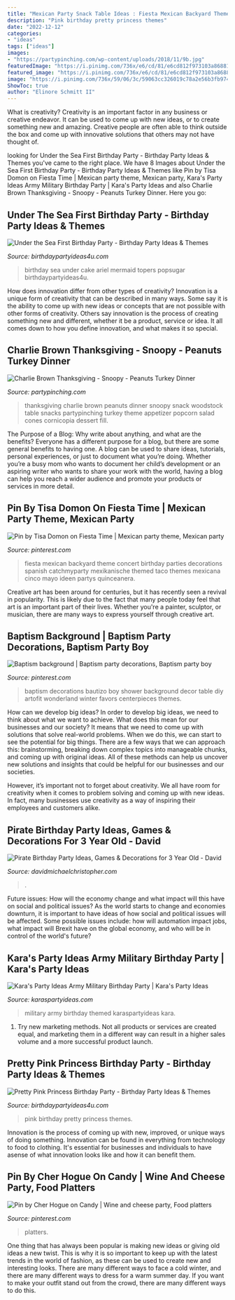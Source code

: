 ```yaml
---
title: "Mexican Party Snack Table Ideas : Fiesta Mexican Backyard Theme Concert Birthday Parties Decorations Spanish Catchmyparty Mexikanische Themed Taco Themes Mexicana Cinco Mayo Ideen Partys Quinceanera"
description: "Pink birthday pretty princess themes"
date: "2022-12-12"
categories:
- "ideas"
tags: ["ideas"]
images:
- "https://partypinching.com/wp-content/uploads/2018/11/9b.jpg"
featuredImage: "https://i.pinimg.com/736x/e6/cd/81/e6cd812f973103a86881b75078ff6ce6.jpg"
featured_image: "https://i.pinimg.com/736x/e6/cd/81/e6cd812f973103a86881b75078ff6ce6.jpg"
image: "https://i.pinimg.com/736x/59/06/3c/59063cc326019c78a2e56b3fb9748559.jpg"
ShowToc: true
author: "Elinore Schmitt II"
---
```



What is creativity?
Creativity is an important factor in any business or creative endeavor. It can be used to come up with new ideas, or to create something new and amazing. Creative people are often able to think outside the box and come up with innovative solutions that others may not have thought of.

	

		
looking for Under the Sea First Birthday Party - Birthday Party Ideas &amp; Themes you've came to the right place. We have 8 Images about Under the Sea First Birthday Party - Birthday Party Ideas &amp; Themes like Pin by Tisa Domon on Fiesta Time | Mexican party theme, Mexican party, Kara&#039;s Party Ideas Army Military Birthday Party | Kara&#039;s Party Ideas and also Charlie Brown Thanksgiving - Snoopy - Peanuts Turkey Dinner. Here you go:
		
    
## Under The Sea First Birthday Party - Birthday Party Ideas &amp; Themes

<img loading=lazy src="http://www.birthdaypartyideas4u.com/wp-content/uploads/2015/09/Under-the-Sea-First-Birthday-Party-cake-ariel-topers-550x825.jpg" onerror="this.onerror=null;this.src='https://tse4.mm.bing.net/th?id=OIP.Lvwe7D1-d7XROIucw0y8WQHaLH&amp;pid=15.1';" alt="Under the Sea First Birthday Party - Birthday Party Ideas &amp; Themes">

_Source: birthdaypartyideas4u.com_

>birthday sea under cake ariel mermaid topers popsugar birthdaypartyideas4u. 

	

How does innovation differ from other types of creativity?
Innovation is a unique form of creativity that can be described in many ways. Some say it is the ability to come up with new ideas or concepts that are not possible with other forms of creativity. Others say innovation is the process of creating something new and different, whether it be a product, service or idea. It all comes down to how you define innovation, and what makes it so special.

    
## Charlie Brown Thanksgiving - Snoopy - Peanuts Turkey Dinner

<img loading=lazy src="https://partypinching.com/wp-content/uploads/2018/11/9b.jpg" onerror="this.onerror=null;this.src='https://tse1.mm.bing.net/th?id=OIP.lUc9WXtuNgfc7ccAURiEKQHaJ4&amp;pid=15.1';" alt="Charlie Brown Thanksgiving - Snoopy - Peanuts Turkey Dinner">

_Source: partypinching.com_

>thanksgiving charlie brown peanuts dinner snoopy snack woodstock table snacks partypinching turkey theme appetizer popcorn salad cones cornicopia dessert fill. 

	

The Purpose of a Blog: Why write about anything, and what are the benefits?
Everyone has a different purpose for a blog, but there are some general benefits to having one. A blog can be used to share ideas, tutorials, personal experiences, or just to document what you’re doing. Whether you’re a busy mom who wants to document her child’s development or an aspiring writer who wants to share your work with the world, having a blog can help you reach a wider audience and promote your products or services in more detail.

    
## Pin By Tisa Domon On Fiesta Time | Mexican Party Theme, Mexican Party

<img loading=lazy src="https://i.pinimg.com/736x/94/f2/ab/94f2ab8e63715d2c89f9688e3b6bbdf4--fiesta-mexican-backyards.jpg" onerror="this.onerror=null;this.src='https://tse3.mm.bing.net/th?id=OIP.7H9iXRps2T5QrRo8SRjmVQHaLF&amp;pid=15.1';" alt="Pin by Tisa Domon on Fiesta Time | Mexican party theme, Mexican party">

_Source: pinterest.com_

>fiesta mexican backyard theme concert birthday parties decorations spanish catchmyparty mexikanische themed taco themes mexicana cinco mayo ideen partys quinceanera. 

	

Creative art has been around for centuries, but it has recently seen a revival in popularity. This is likely due to the fact that many people today feel that art is an important part of their lives. Whether you're a painter, sculptor, or musician, there are many ways to express yourself through creative art.

    
## Baptism Background | Baptism Party Decorations, Baptism Party Boy

<img loading=lazy src="https://i.pinimg.com/736x/e6/cd/81/e6cd812f973103a86881b75078ff6ce6.jpg" onerror="this.onerror=null;this.src='https://tse1.mm.bing.net/th?id=OIP.WZlxWNj_9LY6NDlH_JEsEwHaJ3&amp;pid=15.1';" alt="Baptism background | Baptism party decorations, Baptism party boy">

_Source: pinterest.com_

>baptism decorations bautizo boy shower background decor table diy artofit wonderland winter favors centerpieces themes. 

	

How can we develop big ideas?
In order to develop big ideas, we need to think about what we want to achieve. What does this mean for our businesses and our society? It means that we need to come up with solutions that solve real-world problems. When we do this, we can start to see the potential for big things.
There are a few ways that we can approach this: brainstorming, breaking down complex topics into manageable chunks, and coming up with original ideas. All of these methods can help us uncover new solutions and insights that could be helpful for our businesses and our societies.

However, it’s important not to forget about creativity. We all have room for creativity when it comes to problem solving and coming up with new ideas. In fact, many businesses use creativity as a way of inspiring their employees and customers alike.

    
## Pirate Birthday Party Ideas, Games &amp; Decorations For 3 Year Old - David

<img loading=lazy src="http://davidmichaelchristopher.com/wp-content/uploads/2017/05/pirate-themed-party-food-table-with-banners.jpg" onerror="this.onerror=null;this.src='https://tse1.mm.bing.net/th?id=OIP.JUpVJ01wMcXPFQTCHtWL_wHaLH&amp;pid=15.1';" alt="Pirate Birthday Party Ideas, Games &amp; Decorations for 3 Year Old - David">

_Source: davidmichaelchristopher.com_

>. 

	

Future issues: How will the economy change and what impact will this have on social and political issues?
As the world starts to change and economies downturn, it is important to have ideas of how social and political issues will be affected. Some possible issues include: how will automation impact jobs, what impact will Brexit have on the global economy, and who will be in control of the world's future?

    
## Kara&#039;s Party Ideas Army Military Birthday Party | Kara&#039;s Party Ideas

<img loading=lazy src="https://karaspartyideas.com/wp-content/uploads/2019/05/Army-Military-Birthday-Party-via-Karas-Party-Ideas-KarasPartyIdeas.com19.jpg" onerror="this.onerror=null;this.src='https://tse2.mm.bing.net/th?id=OIP.GkbelLTPNboCssaG7OV1pQHaLH&amp;pid=15.1';" alt="Kara&#039;s Party Ideas Army Military Birthday Party | Kara&#039;s Party Ideas">

_Source: karaspartyideas.com_

>military army birthday themed karaspartyideas kara. 

	

1. Try new marketing methods. Not all products or services are created equal, and marketing them in a different way can result in a higher sales volume and a more successful product launch.

    
## Pretty Pink Princess Birthday Party - Birthday Party Ideas &amp; Themes

<img loading=lazy src="http://www.birthdaypartyideas4u.com/wp-content/uploads/2016/08/pretty-pink-princess-birthday-party-tablescape.jpg" onerror="this.onerror=null;this.src='https://tse4.mm.bing.net/th?id=OIP.juMfU1_l2OsyuR2PPf2flwHaNd&amp;pid=15.1';" alt="Pretty Pink Princess Birthday Party - Birthday Party Ideas &amp; Themes">

_Source: birthdaypartyideas4u.com_

>pink birthday pretty princess themes. 

	

Innovation is the process of coming up with new, improved, or unique ways of doing something. Innovation can be found in everything from technology to food to clothing. It's essential for businesses and individuals to have asense of what innovation looks like and how it can benefit them.

    
## Pin By Cher Hogue On Candy | Wine And Cheese Party, Food Platters

<img loading=lazy src="https://i.pinimg.com/736x/59/06/3c/59063cc326019c78a2e56b3fb9748559.jpg" onerror="this.onerror=null;this.src='https://tse4.mm.bing.net/th?id=OIP.zWbsGZnesQ2Ga8_deVg0EAHaLi&amp;pid=15.1';" alt="Pin by Cher Hogue on Candy | Wine and cheese party, Food platters">

_Source: pinterest.com_

>platters. 

	

One thing that has always been popular is making new ideas or giving old ideas a new twist. This is why it is so important to keep up with the latest trends in the world of fashion, as these can be used to create new and interesting looks. There are many different ways to face a cold winter, and there are many different ways to dress for a warm summer day. If you want to make your outfit stand out from the crowd, there are many different ways to do this.


